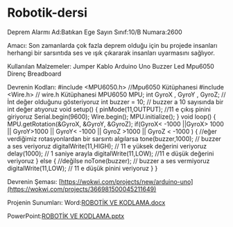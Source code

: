# Robotik-dersi
Deprem Alarmı
Ad:Batıkan Ege Sayın
Sınıf:10/B
Numara:2600

Amacı:
Son zamanlarda çok fazla deprem olduğu için bu projede insanları herhangi bir sarsıntıda ses ve ışık çıkararak insanları uyarmasını sağlıyor.

Kullanılan Malzemeler:
Jumper Kablo
Arduino Uno
Buzzer
Led
Mpu6050
Direnç
Breadboard

Devrenin Kodları:
#include <MPU6050.h> //Mpu6050 Kütüphanesi
#include <Wire.h> // wire.h Kütüphanesi
MPU6050 MPU;
int GyroX , GyroY , GyroZ; //İnt değer olduğunu gösteriyoruz
int buzzer = 10; // buzzer a 10 sayısında bir int değer atıyoruz
void setup() {
  pinMode(11,OUTPUT);  //11 e çıkış pinini giriyoruz
  Serial.begin(9600);
  Wire.begin();
  MPU.initialize();
}
void loop() {
  MPU.getRotation(&GyroX, &GyroY, &GyroZ); 
  if(GyroX< -1000 ||GyroX> 1000 || GyroY>1000 || GyroY< -1000 || GyroZ >1000 || GyroZ < -1000 ) {  //eğer verdiğimiz rotasyonlardan bir sarsıntı algılarsa
  tone(buzzer,1000); // buzzer a ses veriyoruz
  digitalWrite(11,HIGH); // 11 e yüksek değerini veriyoruz
  delay(1000); // 1 saniye arayla 
  digitalWrite(11,LOW); //11 e düşük değerini veriyoruz
  } else { //değilse
  noTone(buzzer); // buzzer a ses vermiyoruz
  digitalWrite(11,LOW); // 11 e düşük pinini veriyoruz
  }
}



Devrenin Şeması:
[https://wokwi.com/projects/new/arduino-uno](https://wokwi.com/projects/366981500045211649)

Projenin Sunumları:
Word:[ROBOTİK VE KODLAMA.docx](https://github.com/BatikanEge/Robotik-dersi/files/11690442/ROBOTIK.VE.KODLAMA.docx)

PowerPoint:[ROBOTİK VE KODLAMA.pptx](https://github.com/BatikanEge/Robotik-dersi/files/11690439/ROBOTIK.VE.KODLAMA.pptx)
